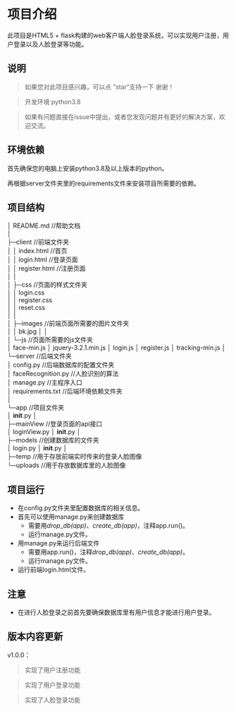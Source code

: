 # 项目介绍
此项目是HTML5 + flask构建的web客户端人脸登录系统，可以实现用户注册，用户登录以及人脸登录等功能。

## 说明

> 如果您对此项目感兴趣，可以点 ”star“支持一下 谢谢！    

>开发环境 python3.8 

>如果有问题直接在issue中提出，或者您发现问题并有更好的解决方案，欢迎交流。

## 环境依赖

首先确保您的电脑上安装python3.8及以上版本的python。

再根据server文件夹里的requirements文件来安装项目所需要的依赖。



## 项目结构

│  README.md    //帮助文档    
│  
├─client    //前端文件夹    
│  │  index.html     //首页    
│  │  login.html      //登录页面     
│  │  register.html    //注册页面    
│  │  
│  ├─css    //页面的样式文件夹    
│  │      login.css    
│  │      register.css    
│  │      reset.css    
│  │          
│  ├─images      //前端页面所需要的图片文件夹    
│  │      bk.jpg
│  │      
│  └─js      //页面所需要的js文件夹    
│          face-min.js
│          jquery-3.2.1.min.js
│          login.js
│          register.js
│          tracking-min.js
│          
└─server     //后端文件夹    
    │  config.py     //后端数据库的配置文件夹    
    │  faceRecognition.py     //人脸识别的算法    
    │  manage.py     //主程序入口    
    │  requirements.txt     //后端环境依赖文件夹    
    │  
    └─app    //项目文件夹    
        │  __init__.py
        │  
        ├─mainView    //登录页面的api接口    
        │      loginView.py
        │      __init__.py
        │      
        ├─models    //创建数据库的文件夹    
        │      login.py
        │      __init__.py
        │      
        ├─temp       //用于存放前端实时传来的登录人脸图像     
        └─uploads     //用于存放数据库里的人脸图像     
## 项目运行

* 在config.py文件夹里配置数据库的相关信息。
* 首先可以使用manage.py来创建数据库
  * 需要用*drop_db(app)*、*create_db(app)*，注释app.run()。
  * 运行manage.py文件。
* 用manage.py来运行后端文件
  * 需要用app.run()，注释*drop_db(app)*、*create_db(app)*。
  * 运行manage.py文件。
* 运行前端login.html文件。

## 注意

* 在进行人脸登录之前首先要确保数据库里有用户信息才能进行用户登录。



## 版本内容更新

v1.0.0：

>实现了用户注册功能

>实现了用户登录功能

>实现了人脸登录功能

